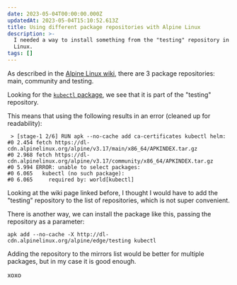 ```yaml
---
date: 2023-05-04T00:00:00.000Z
updatedAt: 2023-05-04T15:10:52.613Z
title: Using different package repositories with Alpine Linux
description: >-
  I needed a way to install something from the "testing" repository in Alpine
  Linux.
tags: []
---
```


As described in the [Alpine Linux wiki](https://wiki.alpinelinux.org/wiki/Repositories), there are 3 package repositories: main, community and testing.

Looking for the [`kubectl` package](https://pkgs.alpinelinux.org/packages?name=kubectl&branch=edge&repo=&arch=&maintainer=), we see that it is part of the "testing" repository.

This means that using the following results in an error (cleaned up for readability):

```
 > [stage-1 2/6] RUN apk --no-cache add ca-certificates kubectl helm:
#0 2.454 fetch https://dl-cdn.alpinelinux.org/alpine/v3.17/main/x86_64/APKINDEX.tar.gz
#0 2.968 fetch https://dl-cdn.alpinelinux.org/alpine/v3.17/community/x86_64/APKINDEX.tar.gz
#0 5.994 ERROR: unable to select packages:
#0 6.065   kubectl (no such package):
#0 6.065     required by: world[kubectl]
```

Looking at the wiki page linked before, I thought I would have to add the "testing" repository to the list of repositories, which is not super convenient.

There is another way, we can install the package like this, passing the repository as a parameter:

```
apk add --no-cache -X http://dl-cdn.alpinelinux.org/alpine/edge/testing kubectl
```

Adding the repository to the mirrors list would be better for multiple packages, but in my case it is good enough.

xoxo
